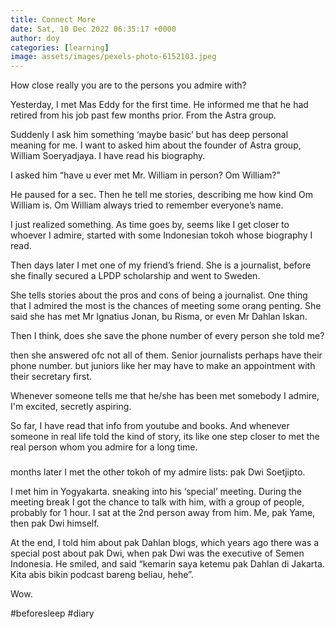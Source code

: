 ```yaml
---
title: Connect More
date: Sat, 10 Dec 2022 06:35:17 +0000
author: doy
categories: [learning]
image: assets/images/pexels-photo-6152103.jpeg
---
```


How close really you are to the persons you admire with?

Yesterday, I met Mas Eddy for the first time. He informed me that he had retired from his job past few months prior. From the Astra group.

Suddenly I ask him something ‘maybe basic’ but has deep personal meaning for me. I want to asked him about the founder of Astra group, William Soeryadjaya. I have read his biography.

I asked him “have u ever met Mr. William in person? Om William?”

He paused for a sec. Then he tell me stories, describing me how kind Om William is. Om William always tried to remember everyone’s name.

I just realized something. As time goes by, seems like I get closer to whoever I admire, started with some Indonesian tokoh whose biography I read.

Then days later I met one of my friend’s friend. She is a journalist, before she finally secured a LPDP scholarship and went to Sweden.

She tells stories about the pros and cons of being a journalist. One thing that I admired the most is the chances of meeting some orang penting. She said she has met Mr Ignatius Jonan, bu Risma, or even Mr Dahlan Iskan.

Then I think, does she save the phone number of every person she told me?

then she answered ofc not all of them. Senior journalists perhaps have their phone number. but juniors like her may have to make an appointment with their secretary first.

Whenever someone tells me that he/she has been met somebody I admire, I'm excited, secretly aspiring.

So far, I have read that info from youtube and books. And whenever someone in real life told the kind of story, its like one step closer to met the real person whom you admire for a long time.

###

months later I met the other tokoh of my admire lists: pak Dwi Soetjipto.

I met him in Yogyakarta. sneaking into his ‘special’ meeting. During the meeting break I got the chance to talk with him, with a group of people, probably for 1 hour. I sat at the 2nd person away from him. Me, pak Yame, then pak Dwi himself.

At the end, I told him about pak Dahlan blogs, which years ago there was a special post about pak Dwi, when pak Dwi was the executive of Semen Indonesia. He smiled, and said “kemarin saya ketemu pak Dahlan di Jakarta. Kita abis bikin podcast bareng beliau, hehe”.

Wow.

#beforesleep #diary
